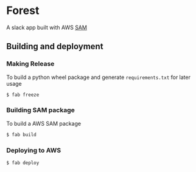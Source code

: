 # Forest

A slack app built with AWS [SAM](https://docs.aws.amazon.com/serverless-application-model/latest/developerguide/what-is-sam.html)

## Building and deployment

### Making Release

To build a python wheel package and generate `requirements.txt` for later usage

```sh
$ fab freeze
```

### Building SAM package

To build a AWS SAM package

```sh
$ fab build
```

### Deploying to AWS

```sh
$ fab deploy
```

